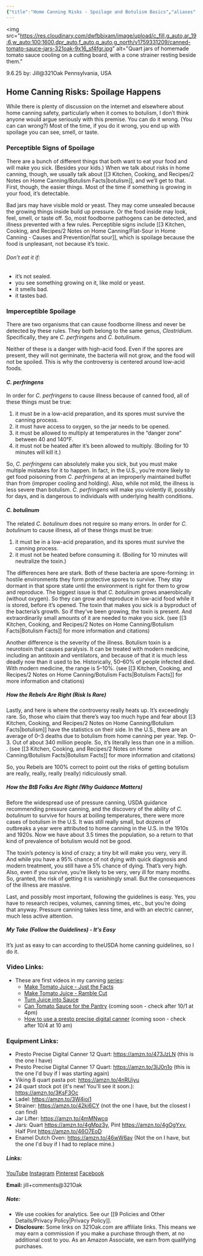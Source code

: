 ```yaml
---
{"title":"Home Canning Risks - Spoilage and Botulism Basics","aliases":["risks","risks of canning","risks of home canning"],"dg-date":"2025-09-06","dg-publish":true,"dg-home":false,"dg-metatags":{"title":"Home Canning Risks: Spoilage & Botulism Basics","description":"Spot signs of spoilage, understand the rare risk of botulism, and learn simple guidelines that keep home canning safe for low-acid foods.","og:title":"Home Canning Risks: Spoilage & Botulism Basics","og:description":"Spot signs of spoilage, understand the rare risk of botulism, and learn simple guidelines that keep home canning safe for low-acid foods.","og:type":"article","og:url":"https://321oak.com/3-kitchen-cooking-and-recipes/2-notes-on-home-canning/home-canning-risks-spoilage-and-botulism-basics/","og:site_name":"321 Oak","og:image":"https://res.cloudinary.com/dwfbbjxam/image/upload/c_fill,g_auto,w_1200,h_630,f_auto,q_auto,g_north/v1759331210/canned-tomato-sauce-jars-321oak-orig_h1fi9t.jpg","og:image:width":"1200","og:image:height":"630"},"permalink":"/3-kitchen-cooking-and-recipes/2-notes-on-home-canning/home-canning-risks-spoilage-and-botulism-basics/","metatags":{"title":"Home Canning Risks: Spoilage & Botulism Basics","description":"Spot signs of spoilage, understand the rare risk of botulism, and learn simple guidelines that keep home canning safe for low-acid foods.","og:title":"Home Canning Risks: Spoilage & Botulism Basics","og:description":"Spot signs of spoilage, understand the rare risk of botulism, and learn simple guidelines that keep home canning safe for low-acid foods.","og:type":"article","og:url":"https://321oak.com/3-kitchen-cooking-and-recipes/2-notes-on-home-canning/home-canning-risks-spoilage-and-botulism-basics/","og:site_name":"321 Oak","og:image":"https://res.cloudinary.com/dwfbbjxam/image/upload/c_fill,g_auto,w_1200,h_630,f_auto,q_auto,g_north/v1759331210/canned-tomato-sauce-jars-321oak-orig_h1fi9t.jpg","og:image:width":"1200","og:image:height":"630"},"dgPassFrontmatter":true}
---
```



<img
src="https://res.cloudinary.com/dwfbbjxam/image/upload/c_fill,g_auto,ar_19:6,w_auto:100:1600,dpr_auto,f_auto,q_auto,g_north/v1759331209/canned-tomato-sauce-jars-321oak-9x16_sf4fgr.jpg" alt="Quart jars of homemade tomato sauce cooling on a cutting board, with a cone strainer resting beside them."
>

9.6.25
by: Jill@321Oak
Pennsylvania, USA

## Home Canning Risks: Spoilage Happens

While there is plenty of discussion on the internet and elsewhere about home canning safety, particularly when it comes to botulism, I don’t think anyone would argue seriously with this premise. You can do it wrong. (You can can wrong?) Most of the time, if you do it wrong, you end up with spoilage you can see, smell, or taste.

### Perceptible Signs of Spoilage

There are a bunch of different things that both want to eat your food and will make you sick. (Besides your kids.) When we talk about risks in home canning, though, we usually talk about [[3 Kitchen, Cooking, and Recipes/2 Notes on Home Canning/Botulism Facts\|botulism]], and we’ll get to that. First, though, the easier things. Most of the time if something is growing in your food, it’s detectable.

Bad jars may have visible mold or yeast. They may come unsealed because the growing things inside build up pressure. Or the food inside may look, feel, smell, or taste off. So, most foodborne pathogens can be detected, and illness prevented with a few rules. Perceptible signs include [[3 Kitchen, Cooking, and Recipes/2 Notes on Home Canning/Flat-Sour in Home Canning - Causes and Prevention\|flat sour]], which is spoilage because the food is unpleasant, not because it’s toxic.
###### Don’t eat it if:
- it’s not sealed.
- you see something growing on it, like mold or yeast.
- it smells bad.
- it tastes bad.

### Imperceptible Spoilage

There are two organisms that can cause foodborne illness and never be detected by these rules. They both belong to the same genus, _Clostridium_. Specifically, they are _C. perfringens_ and _C. botulinum_.

Neither of these is a danger with high-acid food. Even if the spores are present, they will not germinate, the bacteria will not grow, and the food will not be spoiled. This is why the controversy is centered around low-acid foods.

#### _C. perfringens_

In order for _C. perfringens_ to cause illness because of canned food, all of these things must be true:

1. it must be in a low-acid preparation, and its spores must survive the canning process.
2. it must have access to oxygen, so the jar needs to be opened.
3. it must be allowed to multiply at temperatures in the “danger zone” between 40 and 140°F.
4. it must not be heated after it’s been allowed to multiply. (Boiling for 10 minutes will kill it.)

So, _C. perfringens_ can absolutely make you sick, but you must make multiple mistakes for it to happen. In fact, in the U.S., you’re more likely to get food poisoning from _C. perfringens_ at an improperly maintained buffet than from (improper cooling and holding). Also, while not mild, the illness is less severe than botulism. _C. perfringens_ will make you violently ill, possibly for days, and is dangerous to individuals with underlying health conditions.

#### _C. botulinum_

The related _C. botulinum_ does not require so many errors. In order for _C. botulinum_ to cause illness, all of these things must be true:

1. it must be in a low-acid preparation, and its spores must survive the canning process.
2. it must not be heated before consuming it. (Boiling for 10 minutes will neutralize the toxin.)

The differences here are stark. Both of these bacteria are spore-forming: in hostile environments they form protective spores to survive. They stay dormant in that spore state until the environment is right for them to grow and reproduce. The biggest issue is that _C. botulinum_ grows anaerobically (without oxygen). So they can grow and reproduce in low-acid food while it is stored, before it’s opened. The toxin that makes you sick is a byproduct of the bacteria’s growth. So if they’ve been growing, the toxin is present. And extraordinarily small amounts of it are needed to make you sick. (see [[3 Kitchen, Cooking, and Recipes/2 Notes on Home Canning/Botulism Facts\|Botulism Facts]] for more information and citations)

Another difference is the severity of the illness. Botulism toxin is a neurotoxin that causes paralysis. It can be treated with modern medicine, including an antitoxin and ventilators, and because of that it is much less deadly now than it used to be. Historically, 50–60% of people infected died. With modern medicine, the range is 5–10%. (see [[3 Kitchen, Cooking, and Recipes/2 Notes on Home Canning/Botulism Facts\|Botulism Facts]] for more information and citations)

##### How the Rebels Are Right (Risk Is Rare)

Lastly, and here is where the controversy really heats up. It’s exceedingly rare. So, those who claim that there’s way too much hype and fear about [[3 Kitchen, Cooking, and Recipes/2 Notes on Home Canning/Botulism Facts\|botulism]] have the statistics on their side. In the U.S., there are an average of 0–3 deaths due to botulism from home canning per year. Yep. 0–3. Out of about 340 million people. So, it’s literally less than one in a million. . (see [[3 Kitchen, Cooking, and Recipes/2 Notes on Home Canning/Botulism Facts\|Botulism Facts]] for more information and citations)

So, you Rebels are 100% correct to point out the risks of getting botulism are really, really, really (really) ridiculously small.

##### How the BtB Folks Are Right (Why Guidance Matters)

Before the widespread use of pressure canning, USDA guidance recommending pressure canning, and the discovery of the ability of _C. botulinum_ to survive for hours at boiling temperatures, there were more cases of botulism in the U.S. It was still really small, but dozens of outbreaks a year were attributed to home canning in the U.S. in the 1910s and 1920s. Now we have about 3.5 times the population, so a return to that kind of prevalence of botulism would not be good.

The toxin’s potency is kind of crazy; a tiny bit will make you very, very ill. And while you have a 95% chance of not dying with quick diagnosis and modern treatment, you still have a 5% chance of dying. That’s very high. Also, even if you survive, you’re likely to be very, very ill for many months. So, granted, the risk of getting it is vanishingly small. But the consequences of the illness are massive.

Last, and possibly most important, following the guidelines is easy. Yes, you have to research recipes, volumes, canning times, etc., but you’re doing that anyway. Pressure canning takes less time, and with an electric canner, much less active attention.

##### My Take (Follow the Guidelines) - It's Easy

It’s just as easy to can according to theUSDA home canning guidelines, so I do it.


### Video Links:
- These are first videos in my canning [series](https://www.youtube.com/playlist?list=PLgK1fb29N6CyijGCxVuj8uGCdoNRO7lk4):
	- [Make Tomato Juice - Just the Facts](https://www.youtube.com/watch?v=mcQH0LguRhc&list=PLgK1fb29N6CyijGCxVuj8uGCdoNRO7lk4&index=1&t=7s&pp=gAQBiAQB)
	- [Make Tomato Juice - Ramble Cut](https://www.youtube.com/watch?v=ADo-2l0On-A&list=PLgK1fb29N6CyijGCxVuj8uGCdoNRO7lk4&index=2) 
	- [Turn Juice into Sauce](https://www.youtube.com/watch?v=NXhu7bsMcc8&list=PLgK1fb29N6CyijGCxVuj8uGCdoNRO7lk4&index=3)
	- [Can Tomato Sauce for the Pantry](https://www.youtube.com/watch?v=fcpO4EAP_IA&list=PLgK1fb29N6CyijGCxVuj8uGCdoNRO7lk4&index=4&t=1s&pp=gAQBiAQBsAQB) (coming soon - check after 10/1 at 4pm)
	- [How to use a presto precise digital canner](https://www.youtube.com/watch?v=wD_TgD6hW1I&list=PLgK1fb29N6CyijGCxVuj8uGCdoNRO7lk4&index=5&pp=gAQBiAQBsAQB) (coming soon - check after 10/4 at 10 am)

### Equipment Links:
- Presto Precise Digital Canner 12 Quart: https://amzn.to/473JzLN (this is the one I have)
- Presto Precise Digital Canner 17 Quart: https://amzn.to/3IJ0n1o (this is the one I'd buy if I was starting again)
- Viking 8 quart pasta pot: https://amzn.to/4nRUiyu
- 24 quart stock pot (it's new! You'll see it soon.): https://amzn.to/3KsF3Oc
- Ladel: https://amzn.to/3W4joi1
- Strainer: https://amzn.to/42ki6CY (not the one I have, but the closest I can find)
- Jar Lifter: https://amzn.to/4mMNwcq
- Jars: Quart https://amzn.to/4gMpz3y, Pint https://amzn.to/4gOgYxv, Half Pint https://amzn.to/46O7EoD
- Enamel Dutch Oven: https://amzn.to/46wW6av (Not the on I have, but the one I'd buy if I had to replace mine.)

##### Links:
[YouTube](https://www.youtube.com/@Jill.321Oak)
[Instagram](https://www.instagram.com/jill_321oak/)
[Pinterest](https://www.pinterest.com/Jill_321Oak/)
[Facebook](https://www.facebook.com/321Oak)

**Email:** jill+comments@321Oak

##### Note:
- We use cookies for analytics. See our [[9 Policies and Other Details/Privacy Policy\|Privacy Policy]].
- **Disclosure:** Some links on 321Oak.com are affiliate links. This means we may earn a commission if you make a purchase through them, at no additional cost to you. As an Amazon Associate, we earn from qualifying purchases.